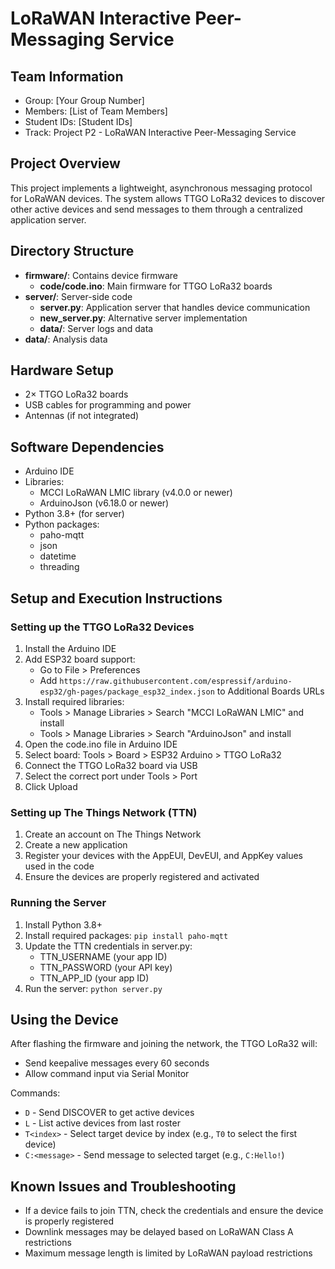# LoRaWAN Interactive Peer-Messaging Service

## Team Information
- Group: [Your Group Number]
- Members: [List of Team Members]
- Student IDs: [Student IDs]
- Track: Project P2 - LoRaWAN Interactive Peer-Messaging Service

## Project Overview
This project implements a lightweight, asynchronous messaging protocol for LoRaWAN devices. The system allows TTGO LoRa32 devices to discover other active devices and send messages to them through a centralized application server.

## Directory Structure
- **firmware/**: Contains device firmware
  - **code/code.ino**: Main firmware for TTGO LoRa32 boards
- **server/**: Server-side code
  - **server.py**: Application server that handles device communication
  - **new_server.py**: Alternative server implementation
  - **data/**: Server logs and data
- **data/**: Analysis data

## Hardware Setup
- 2× TTGO LoRa32 boards
- USB cables for programming and power
- Antennas (if not integrated)

## Software Dependencies
- Arduino IDE
- Libraries:
  - MCCI LoRaWAN LMIC library (v4.0.0 or newer)
  - ArduinoJson (v6.18.0 or newer)
- Python 3.8+ (for server)
- Python packages:
  - paho-mqtt
  - json
  - datetime
  - threading

## Setup and Execution Instructions

### Setting up the TTGO LoRa32 Devices
1. Install the Arduino IDE
2. Add ESP32 board support: 
   - Go to File > Preferences
   - Add `https://raw.githubusercontent.com/espressif/arduino-esp32/gh-pages/package_esp32_index.json` to Additional Boards URLs
3. Install required libraries:
   - Tools > Manage Libraries > Search "MCCI LoRaWAN LMIC" and install
   - Tools > Manage Libraries > Search "ArduinoJson" and install
4. Open the code.ino file in Arduino IDE
5. Select board: Tools > Board > ESP32 Arduino > TTGO LoRa32
6. Connect the TTGO LoRa32 board via USB
7. Select the correct port under Tools > Port
8. Click Upload

### Setting up The Things Network (TTN)
1. Create an account on The Things Network
2. Create a new application
3. Register your devices with the AppEUI, DevEUI, and AppKey values used in the code
4. Ensure the devices are properly registered and activated

### Running the Server
1. Install Python 3.8+
2. Install required packages: `pip install paho-mqtt`
3. Update the TTN credentials in server.py:
   - TTN_USERNAME (your app ID)
   - TTN_PASSWORD (your API key)
   - TTN_APP_ID (your app ID)
4. Run the server: `python server.py`

## Using the Device
After flashing the firmware and joining the network, the TTGO LoRa32 will:
- Send keepalive messages every 60 seconds
- Allow command input via Serial Monitor

Commands:
- `D` - Send DISCOVER to get active devices
- `L` - List active devices from last roster
- `T<index>` - Select target device by index (e.g., `T0` to select the first device)
- `C:<message>` - Send message to selected target (e.g., `C:Hello!`)

## Known Issues and Troubleshooting
- If a device fails to join TTN, check the credentials and ensure the device is properly registered
- Downlink messages may be delayed based on LoRaWAN Class A restrictions
- Maximum message length is limited by LoRaWAN payload restrictions
